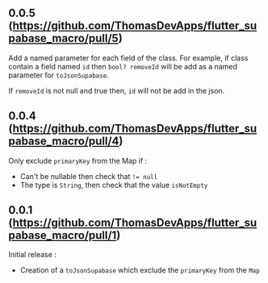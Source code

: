## 0.0.5 (https://github.com/ThomasDevApps/flutter_supabase_macro/pull/5)

Add a named parameter for each field of the class.
For example, if class contain a field named `id` then `bool? removeId` 
will be add as a named parameter for `toJsonSupabase`.

If `removeId` is not null and true then, `id` will not be add in the json.

## 0.0.4 (https://github.com/ThomasDevApps/flutter_supabase_macro/pull/4)

Only exclude `primaryKey` from the Map if :
- Can't be nullable then check that `!= null`
- The type is `String`, then check that the value `isNotEmpty`


## 0.0.1 (https://github.com/ThomasDevApps/flutter_supabase_macro/pull/1)

Initial release : 
- Creation of a `toJsonSupabase` which exclude the `primaryKey` from the `Map`